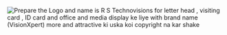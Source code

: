 ![Prepare the Logo and name is R S  Technovisions for letter head , visiting card , ID card and office and media display ke liye with brand name (VisionXpert) more and attractive ki uska koi copyright na kar shake ](https://github.com/user-attachments/assets/3d504a1a-8614-4a2f-bb5d-05c4ba4dd945)
